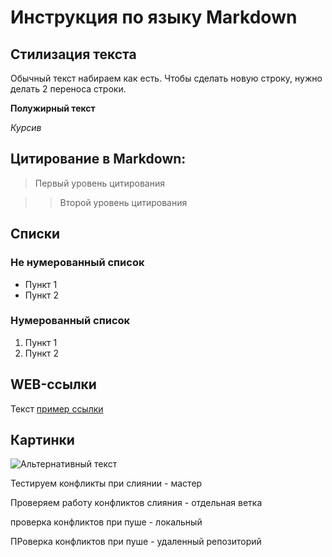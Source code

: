 # Инструкция по языку Markdown

## Стилизация текста

Обычный текст набираем как есть. Чтобы сделать новую строку,
нужно делать 2 переноса строки.

**Полужирный текст**

*Курсив*

## Цитирование в Markdown:
> Первый уровень цитирования

>> Второй уровень цитирования

## Списки
### Не нумерованный список
* Пункт 1
* Пункт 2

### Нумерованный список
1. Пункт 1
2. Пункт 2

## WEB-ссылки
Текст [пример ссылки](http.example.com
"Всплывающая подсказка")

## Картинки
![Альтернативный текст](адрес_картинки)

Тестируем конфликты при слиянии - мастер

Проверяем работу конфликтов слияния - отдельная ветка

проверка конфликтов при пуше - локальный

ПРоверка конфликтов при пуше - удаленный репозиторий

